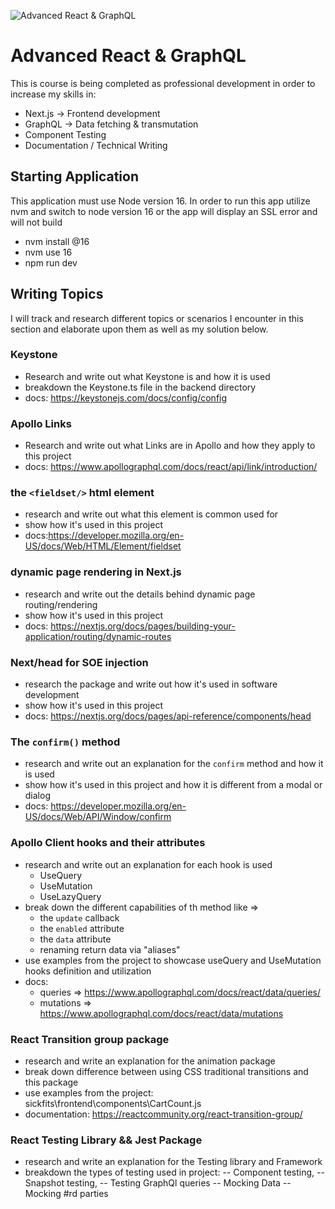 ![Advanced React & GraphQL](https://advancedreact.com/images/ARG/arg-facebook-share.png)

# Advanced React & GraphQL

This is course is being completed as professional development in order to increase my skills in:

- Next.js -> Frontend development
- GraphQL -> Data fetching & transmutation
- Component Testing
- Documentation / Technical Writing

## Starting Application

This application must use Node version 16. In order to run this app utilize nvm and switch to node version 16 or the app will display an SSL error and will not build

- nvm install @16
- nvm use 16
- npm run dev

## Writing Topics

I will track and research different topics or scenarios I encounter in this section and elaborate upon them as well as my solution below.

### Keystone

- Research and write out what Keystone is and how it is used
- breakdown the Keystone.ts file in the backend directory
- docs: https://keystonejs.com/docs/config/config

### Apollo Links

- Research and write out what Links are in Apollo and how they apply to this project
- docs: https://www.apollographql.com/docs/react/api/link/introduction/

### the `<fieldset/>` html element

- research and write out what this element is common used for
- show how it's used in this project
- docs:https://developer.mozilla.org/en-US/docs/Web/HTML/Element/fieldset

### dynamic page rendering in Next.js

- research and write out the details behind dynamic page routing/rendering
- show how it's used in this project
- docs: https://nextjs.org/docs/pages/building-your-application/routing/dynamic-routes

### Next/head for SOE injection

- research the package and write out how it's used in software development
- show how it's used in this project
- docs: https://nextjs.org/docs/pages/api-reference/components/head

### The `confirm()` method

- research and write out an explanation for the `confirm` method and how it is used
- show how it's used in this project and how it is different from a modal or dialog
- docs: https://developer.mozilla.org/en-US/docs/Web/API/Window/confirm

### Apollo Client hooks and their attributes

- research and write out an explanation for each hook is used
  - UseQuery
  - UseMutation
  - UseLazyQuery
- break down the different capabilities of th method like =>
  - the `update` callback
  - the `enabled` attribute
  - the `data` attribute
  - renaming return data via "aliases"
- use examples from the project to showcase useQuery and UseMutation hooks definition and utilization
- docs:
  - queries => https://www.apollographql.com/docs/react/data/queries/
  - mutations => https://www.apollographql.com/docs/react/data/mutations

### React Transition group package

- research and write an explanation for the animation package
- break down difference between using CSS traditional transitions and this package
- use examples from the project: sickfits\frontend\components\CartCount.js
- documentation: https://reactcommunity.org/react-transition-group/

### React Testing Library && Jest Package

- research and write an explanation for the Testing library and Framework
- breakdown the types of testing used in project:
  -- Component testing,
  -- Snapshot testing,
  -- Testing GraphQl queries
  -- Mocking Data
  -- Mocking #rd parties

